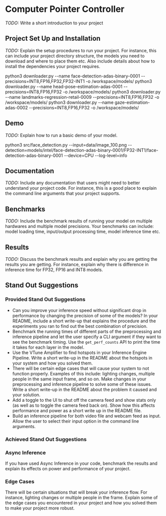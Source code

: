# Computer Pointer Controller

*TODO:* Write a short introduction to your project

## Project Set Up and Installation
*TODO:* Explain the setup procedures to run your project. For instance, this can include your project directory structure, the models you need to download and where to place them etc. Also include details about how to install the dependencies your project requires.

python3 downloader.py --name face-detection-adas-binary-0001 --precisions=INT8,FP16,FP32,FP32-INT1 -o /workspace/models/
python3 downloader.py --name head-pose-estimation-adas-0001 --precisions=INT8,FP16,FP32 -o /workspace/models/
python3 downloader.py --name landmarks-regression-retail-0009 --precisions=INT8,FP16,FP32 -o /workspace/models/
python3 downloader.py --name gaze-estimation-adas-0002 --precisions=INT8,FP16,FP32 -o /workspace/models/

## Demo
*TODO:* Explain how to run a basic demo of your model.

python3 src/face_detection.py --input=data/image_100.png --detection=models/intel/face-detection-adas-binary-0001/FP32-INT1/face-detection-adas-binary-0001 --device=CPU --log-level=info

## Documentation
*TODO:* Include any documentation that users might need to better understand your project code. For instance, this is a good place to explain the command line arguments that your project supports.

## Benchmarks
*TODO:* Include the benchmark results of running your model on multiple hardwares and multiple model precisions. Your benchmarks can include: model loading time, input/output processing time, model inference time etc.

## Results
*TODO:* Discuss the benchmark results and explain why you are getting the results you are getting. For instance, explain why there is difference in inference time for FP32, FP16 and INT8 models.

## Stand Out Suggestions
### Provided Stand Out Suggestions
* Can you improve your inference speed without significant drop in performance by changing the precision of some of the models? In your README, include a short write-up that explains the procedure and the experiments you ran to find out the best combination of precision.
* Benchmark the running times of different parts of the preprocessing and inference pipeline and let the user specify a CLI argument if they want to see the benchmark timing. Use the `get_perf_counts`  API to print the time it takes for each layer in the model.
* Use the VTune Amplifier to find hotspots in your Inference Engine Pipeline. Write a short write-up in the README about the hotspots in your system and how you solved them.
* There will be certain edge cases that will cause your system to not function properly. Examples of this include: lighting changes, multiple people in the same input frame, and so on. Make changes in your preprocessing and inference pipeline to solve some of these issues. Write a short write-up in the README about the problem it caused and your solution.
* Add a toggle to the UI to shut off the camera feed and show stats only (as well as to toggle the camera feed back on). Show how this affects performance and power as a short write up in the README file.
* Build an inference pipeline for both video file and webcam feed as input. Allow the user to select their input option in the command line arguments.

### Achieved Stand Out Suggestions

### Async Inference
If you have used Async Inference in your code, benchmark the results and explain its effects on power and performance of your project.

### Edge Cases
There will be certain situations that will break your inference flow. For instance, lighting changes or multiple people in the frame. Explain some of the edge cases you encountered in your project and how you solved them to make your project more robust.



